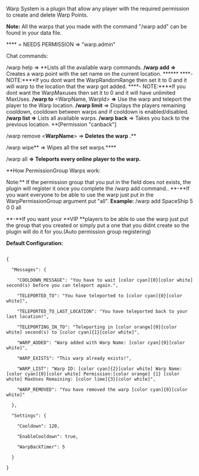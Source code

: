 Warp System is a plugin that allow any player with the required permission to create and delete Warp Points.

**Note:** All the warps that you made with the command "/warp add" can be found in your data file.

**** = NEEDS PERMISSION => "warp.admin"

Chat commands:

/warp help => **Lists all the available warp commands.
**/warp add** <WarpName> <WarpTimer> <WarpRange> <WarpMaxUses> <WarpPermissionGroup> **=>** Creates a warp point with the set name on the current location. ******
****- NOTE:****If you dont want the WarpRandomRange then set it to 0 and it will warp to the location that the warp got added.
****- NOTE:****If you dont want the WarpMaxuses then set it to 0 and it will have unlimited MaxUses.
**/warp to** <WarpName, WarpId> **=>** Use the warp and teleport the player to the Warp location.
**/warp limit** => Displays the players remaining cooldown, cooldown between warps and if cooldown is enabled/disabled.
**/warp list =>** Lists all available warps.
**/warp back** => Takes you back to the previous location. **[Permission "canback"]

/warp remove <**WarpName**> => **Deletes the warp <WarpName>.****

/warp wipe** => Wipes all the set warps.****

/warp all **<WarpName> => Teleports every online player to the warp.**

**How PermissionGroup Warps work:


Note:** If the permission group that you put in the **<WarpPermissionGroup>** field does not exists, the plugin will register it once you complete the /warp add command..
**-**If you want everyone to be able to use the warp just put in the WarpPermissionGroup argument put "all".
**Example:** /warp add SpaceShip 5 0 0 all

**-**If you want your **VIP **players to be able to use the warp just put the group that you created or simply put a one that you didnt create so the plugin will do it for you.(Auto permission group registering)

**Default Configuration:**

````

{

  "Messages": {

    "COOLDOWN_MESSAGE": "You have to wait [color cyan]{0}[color white] second(s) before you can teleport again.",

    "TELEPORTED_TO": "You have teleported to [color cyan]{0}[color white]",

    "TELEPORTED_TO_LAST_LOCATION": "You have teleported back to your last location!",

    "TELEPORTING_IN_TO": "Teleporting in [color orange]{0}[color white] second(s) to [color cyan]{1}[color white]",

    "WARP_ADDED": "Warp added with Warp Name: [color cyan]{0}[color white]",

    "WARP_EXISTS": "This warp already exists!",

    "WARP_LIST": "Warp ID: [color cyan]{2}[color white] Warp Name: [color cyan]{0}[color white] Permission:[color orange] {1} [color white] MaxUses Remaining: [color lime]{3}[color white]",

    "WARP_REMOVED": "You have removed the warp [color cyan]{0}[color white]"

  },

  "Settings": {

    "Cooldown": 120,

    "EnableCooldown": true,

    "WarpBackTimer": 5

  }

}

 
````